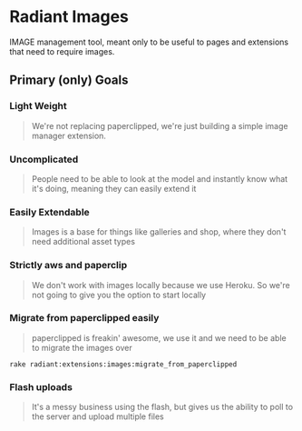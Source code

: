 # Radiant Images

IMAGE management tool, meant only to be useful to pages and extensions that need to require images.

## Primary (only) Goals

### Light Weight

> We're not replacing paperclipped, we're just building a simple image manager extension.

### Uncomplicated

> People need to be able to look at the model and instantly know what it's doing, meaning they can easily extend it

### Easily Extendable

> Images is a base for things like galleries and shop, where they don't need additional asset types

### Strictly aws and paperclip

> We don't work with images locally because we use Heroku. So we're not going to give you the option to start locally

### Migrate from paperclipped easily

> paperclipped is freakin' awesome, we use it and we need to be able to migrate the images over

    rake radiant:extensions:images:migrate_from_paperclipped
    
### Flash uploads

> It's a messy business using the flash, but gives us the ability to poll to the server and upload multiple files